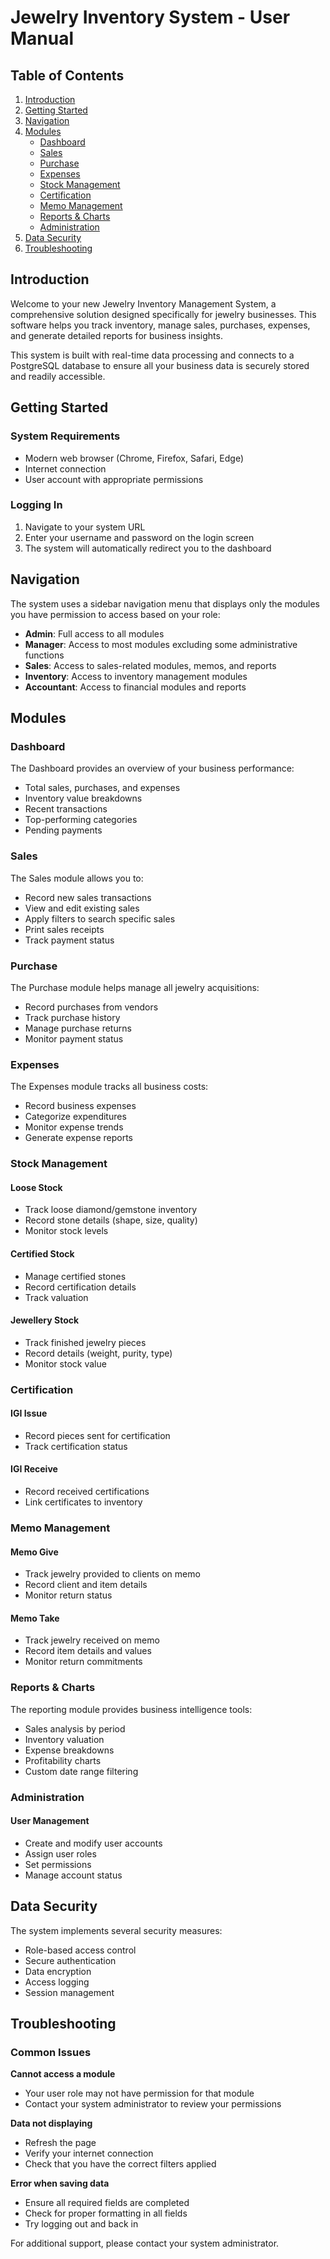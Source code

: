 # Jewelry Inventory System - User Manual

## Table of Contents
1. [Introduction](#introduction)
2. [Getting Started](#getting-started)
3. [Navigation](#navigation)
4. [Modules](#modules)
   - [Dashboard](#dashboard)
   - [Sales](#sales)
   - [Purchase](#purchase)
   - [Expenses](#expenses)
   - [Stock Management](#stock-management)
   - [Certification](#certification)
   - [Memo Management](#memo-management)
   - [Reports & Charts](#reports-charts)
   - [Administration](#administration)
5. [Data Security](#data-security)
6. [Troubleshooting](#troubleshooting)

## Introduction

Welcome to your new Jewelry Inventory Management System, a comprehensive solution designed specifically for jewelry businesses. This software helps you track inventory, manage sales, purchases, expenses, and generate detailed reports for business insights.

This system is built with real-time data processing and connects to a PostgreSQL database to ensure all your business data is securely stored and readily accessible.

## Getting Started

### System Requirements
- Modern web browser (Chrome, Firefox, Safari, Edge)
- Internet connection
- User account with appropriate permissions

### Logging In
1. Navigate to your system URL
2. Enter your username and password on the login screen
3. The system will automatically redirect you to the dashboard

## Navigation

The system uses a sidebar navigation menu that displays only the modules you have permission to access based on your role:

- **Admin**: Full access to all modules
- **Manager**: Access to most modules excluding some administrative functions
- **Sales**: Access to sales-related modules, memos, and reports
- **Inventory**: Access to inventory management modules
- **Accountant**: Access to financial modules and reports

## Modules

### Dashboard

The Dashboard provides an overview of your business performance:
- Total sales, purchases, and expenses
- Inventory value breakdowns
- Recent transactions
- Top-performing categories
- Pending payments

### Sales

The Sales module allows you to:
- Record new sales transactions
- View and edit existing sales
- Apply filters to search specific sales
- Print sales receipts
- Track payment status

### Purchase

The Purchase module helps manage all jewelry acquisitions:
- Record purchases from vendors
- Track purchase history
- Manage purchase returns
- Monitor payment status

### Expenses

The Expenses module tracks all business costs:
- Record business expenses
- Categorize expenditures
- Monitor expense trends
- Generate expense reports

### Stock Management

#### Loose Stock
- Track loose diamond/gemstone inventory
- Record stone details (shape, size, quality)
- Monitor stock levels

#### Certified Stock
- Manage certified stones
- Record certification details
- Track valuation

#### Jewellery Stock
- Track finished jewelry pieces
- Record details (weight, purity, type)
- Monitor stock value

### Certification

#### IGI Issue
- Record pieces sent for certification
- Track certification status

#### IGI Receive
- Record received certifications
- Link certificates to inventory

### Memo Management

#### Memo Give
- Track jewelry provided to clients on memo
- Record client and item details
- Monitor return status

#### Memo Take
- Track jewelry received on memo
- Record item details and values
- Monitor return commitments

### Reports & Charts

The reporting module provides business intelligence tools:
- Sales analysis by period
- Inventory valuation
- Expense breakdowns
- Profitability charts
- Custom date range filtering

### Administration

#### User Management
- Create and modify user accounts
- Assign user roles
- Set permissions
- Manage account status

## Data Security

The system implements several security measures:
- Role-based access control
- Secure authentication
- Data encryption
- Access logging
- Session management

## Troubleshooting

### Common Issues

**Cannot access a module**
- Your user role may not have permission for that module
- Contact your system administrator to review your permissions

**Data not displaying**
- Refresh the page
- Verify your internet connection
- Check that you have the correct filters applied

**Error when saving data**
- Ensure all required fields are completed
- Check for proper formatting in all fields
- Try logging out and back in

For additional support, please contact your system administrator.